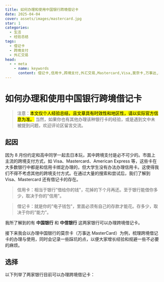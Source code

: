 ```yaml
---
title: 如何办理和使用中国银行跨境借记卡
date: 2025-04-04
cover: assets/images/mastercard.jpg
star: 1
categories:
  - 生活
  - 经验总结
tags:
  - 借记卡
  - 跨境支付
  - 外汇交易
head:
  - - meta
    - name: keywords
      content: 借记卡,信用卡,跨境支付,外汇交易,Mastercard,Visa,莫奈卡,万事达,办理,申请,流程,无法支付,无法绑卡,无法使用,中国银行,中信银行,银行卡
---
```


# 如何办理和使用中国银行跨境借记卡

> 注意：<mark>本文仅个人经验总结，且文章具有时效性和地区性，请以实际官方信息为准。</mark>
>  当然，如果你也有其他办理该种银行卡的经验，或是遇到文中未被提到问题，欢迎评论区留言交流。

## 起因

因为 8 月份约定和高中同学一起去日本玩，其中跨境支付是必不可少的。市面上主流的跨境支付方式，如 Visa、Mastercard、American Express 等，这些卡在大多数银行中都是和信用卡绑定办理的，但大学生没有办法办理信用卡。这使得我们不得不考虑其他的跨境支付方式。在通过大量的搜索和尝试后，我们了解到 Visa、Mastercard 还有借记卡的存在。

> 信用卡：相当于银行”借给你的钱"，花掉的下个月再还。至于银行能借你多少，取决于你的"信用"。

> 借记卡：就是你的"电子钱包"，里面必须有自己的存款才能花。存多少，取决于你的"能力"。

我所了解到的有 **中国银行** 和 **中信银行** 这两家银行可以办理跨境借记卡。

接下来我会以办理中国银行的莫奈卡（万事达 MasterCard）为例，梳理跨境借记卡的办理与使用，同时会记录一些踩坑的点，以便大家增长经验和规避一些不必要的麻烦。

## 选择

以下列举了两家银行目前可以办理跨境借记卡：


